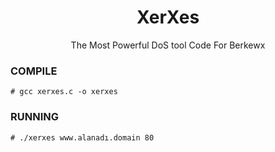 <h1 align="center">XerXes</h1>
<p align="center">
  The Most Powerful DoS tool Code For Berkewx
</p>

### COMPILE
```
# gcc xerxes.c -o xerxes
```

### RUNNING
```
# ./xerxes www.alanadı.domain 80
```
